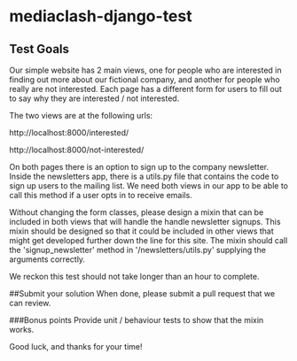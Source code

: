 # mediaclash-django-test

## Test Goals
Our simple website has 2 main views, one for people who are interested in finding out more about our fictional company, and another for people who really are not interested. Each page has a different form for users to fill out to say why they are interested / not interested.

The two views are at the following urls:

http://localhost:8000/interested/

http://localhost:8000/not-interested/

On both pages there is an option to sign up to the company newsletter. Inside the newsletters app, there is a utils.py file that contains the code to sign up users to the mailing list. We need both views in our app to be able to call this method if a user opts in to receive emails.

Without changing the form classes, please design a mixin that can be included in both views that will handle the handle newsletter signups. This mixin should be designed so that it could be included in other views that might get developed further down the line for this site. The mixin should call the 'signup_newsletter' method in '/newsletters/utils.py' supplying the arguments correctly.

We reckon this test should not take longer than an hour to complete.

##Submit your solution When done, please submit a pull request that we can review.

###Bonus points Provide unit / behaviour tests to show that the mixin works.

Good luck, and thanks for your time!
